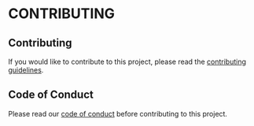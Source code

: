 # CONTRIBUTING


## Contributing

If you would like to contribute to this project, please read the [contributing guidelines](CONTRIBUTING.md).

## Code of Conduct

Please read our [code of conduct](CODE_OF_CONDUCT.md) before contributing to this project.
